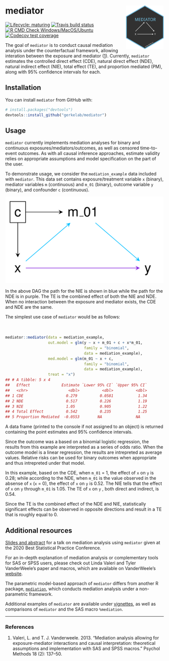 
# mediator <img src="man/figures/hex.png" align="right" height="139" />

<!-- badges: start -->

[![Lifecycle:
maturing](https://img.shields.io/badge/lifecycle-maturing-blue.svg)](https://www.tidyverse.org/lifecycle/#maturing)
[![Travis build
status](https://img.shields.io/travis/GerkeLab/mediator/master?logo=travis&style=flat&label=Linux)](https://travis-ci.com/GerkeLab/mediator)
[![R CMD Check
Windows/MacOS/Ubuntu](https://github.com/GerkeLab/mediator/workflows/R%20CMD%20Check%20Windows/MacOS/Ubuntu/badge.svg)](https://github.com/GerkeLab/mediator/actions?query=workflow%3A%22R+CMD+Check+Windows%2FMacOS%2FUbuntu%22)
[![Codecov test
coverage](https://codecov.io/gh/GerkeLab/mediator/branch/master/graph/badge.svg)](https://codecov.io/gh/GerkeLab/mediator?branch=master)
<!-- badges: end -->

The goal of `mediator` is to conduct causal mediation analysis under the
counterfactual framework, allowing interation between the exposure and
mediator ([1](#references)). Currently, `mediator` estimates the
controlled direct effect (CDE), natural direct effect (NDE), natural
indirect effect (NIE), total effect (TE), and proportion mediated (PM),
along with 95% confidence intervals for each.

## Installation

You can install `mediator` from GitHub with:

``` r
# install.packages("devtools")
devtools::install_github("gerkelab/mediator")
```

<!--- add CRAN once up --->

## Usage

`mediator` currently implements mediation analyses for binary and
continuous exposures/mediators/outcomes, as well as censored
time-to-event outcomes. As with all causal inference approaches,
estimate validity relies on appropriate assumptions and model
specification on the part of the user.

To demonstrate usage, we consider the `mediation_example` data included
with `mediator`. This data set contains exposure/treatment variable `x`
(binary), mediator variables `m` (continuous) and `m_01` (binary),
outcome variable `y` (binary), and confounder `c` (continuous).

![](man/figures/mediator-dag.png)

In the above DAG the path for the NIE is shown in blue while the path
for the NDE is in purple. The TE is the combined effect of both the NIE
and NDE. When no interaction between the exposure and mediator exists,
the CDE and NDE are the same.

The simplest use case of `mediator` would be as follows:

``` r


mediator::mediator(data = mediation_example,
                   out.model = glm(y ~ x + m_01 + c + x*m_01,
                                   family = "binomial",
                                   data = mediation_example),
                   med.model = glm(m_01 ~ x + c, 
                                   family = "binomial",
                                   data = mediation_example),
                   treat = "x")
## # A tibble: 5 x 4
##   Effect              Estimate `Lower 95% CI` `Upper 95% CI`
##   <chr>                  <dbl>          <dbl>          <dbl>
## 1 CDE                   0.279          0.0581           1.34
## 2 NDE                   0.517          0.226            1.19
## 3 NIE                   1.05           0.905            1.22
## 4 Total Effect          0.542          0.235            1.25
## 5 Proportion Mediated  -0.0553        NA               NA
```

A data frame (printed to the console if not assigned to an object) is
returned containing the point estimates and 95% confidence intervals.

Since the outcome was a based on a binomial logistic regression, the
results from this example are interpreted as a series of odds ratio.
When the outcome model is a linear regression, the results are
intrepreted as average values. Relative risks can be used for binary
outcomes when appropriate and thus intrepreted under that model.

In this example, based on the CDE, when `m_01` = 1, the effect of `x` on
`y` is 0.28; while according to the NDE, when `m_01` is the value
observed in the absense of `x` (`x` = 0), the effect of `x` on `y` is
0.52. The NIE tells that the effect of `x` on `y` through `m_01` is
1.05. The TE of `x` on `y` , both direct and indirect, is 0.54.

Since the TE is the combined effect of the NDE and NIE, statistically
significant effects can be observed in opposite directions and result in
a TE that is roughly equal to 0.

## Additional resources

[Slides and abstract](https://github.com/jhcreed/bsp2020-mediator) for a
talk on mediation analysis using `mediator` given at the 2020 Best
Statistical Practice Conference.

For an in-depth explanation of mediation analysis or complementary tools
for SAS or SPSS users, please check out Linda Valeri and Tyler
VanderWeele’s paper and macros, which are available on VanderWeele’s
[website](https://www.hsph.harvard.edu/tyler-vanderweele/tools-and-tutorials/).

The parametric model-based approach of `mediator` differs from another R
package,
[`mediation`](https://cran.r-project.org/web/packages/mediation/vignettes/mediation.pdf),
which conducts mediation analysis under a non-parametric framework.

Additional examples of `mediator` are available under
[vignettes](https://github.com/GerkeLab/mediator/tree/tag-edits/vignettes),
as well as comparisons of `mediator` and the SAS macro `%mediation`.

-----

### References

1.  Valeri, L. and T. J. Vanderweele. 2013. “Mediation analysis allowing
    for exposure-mediator interactions and causal interpretation:
    theoretical assumptions and implementation with SAS and SPSS
    macros.” Psychol Methods 18 (2): 137–50.
